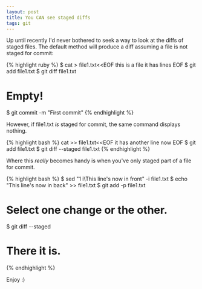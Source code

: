 ```yaml
---
layout: post
title: You CAN see staged diffs
tags: git
---
```

Up until recently I'd never bothered to seek a way to look at the
diffs of staged files.
The default method will produce a diff assuming a file is not staged for commit:

{% highlight ruby %}
$ cat > file1.txt<<EOF
this is a file
it has lines
EOF
$ git add file1.txt
$ git diff file1.txt
# Empty!
$ git commit -m "First commit"
{% endhighlight %}

However, if file1.txt *is* staged for commit, the same command displays nothing.

{% highlight bash %}
cat >> file1.txt<<EOF
it has another line now
EOF
$ git add file1.txt
$ git diff --staged file1.txt
{% endhighlight %}

Where this *really* becomes handy is when you've only staged part of a file for commit.

{% highlight bash %}
$ sed "1 i\This line's now in front" -i file1.txt
$ echo "This line's now in back" >> file1.txt
$ git add -p file1.txt
# Select one change or the other.
$ git diff --staged
# There it is.
{% endhighlight %}

Enjoy :)
